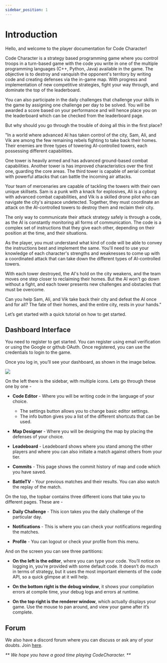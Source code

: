 ```yaml
---
sidebar_position: 1
---
```


# Introduction

Hello, and welcome to the player documentation for Code Character!

Code Character is a strategy based programming game where you control troops in a turn-based game with the code you write in one of the multiple programming languages (C++, Python, Java) available in the game. The objective is to destroy and vanquish the opponent's territory by writing code and creating defenses via the in-game map. With progress and implementation of new competitive strategies, fight your way through, and dominate the top of the leaderboard.

You can also participate in the daily challenges that challenge your skills in the game by assigning one challenge per day to be solved. You will be awarded a score
based on your performance and will hence place you on the leaderboard which can be checked from the leaderboard page.

But why should you go through the trouble of doing all this in the first place?

"In a world where advanced AI has taken control of the city, Sam, Ali, and Vik are among the few remaining rebels fighting to take back their homes. Their enemies are three types of towering AI-controlled towers, each possessing different capabilities.

One tower is heavily armed and has advanced ground-based combat capabilities. Another tower is has improved characteristics over the first one, guarding the core areas. The third tower is capable of aerial combat with powerful attacks that can battle the incoming air attacks.

Your team of mercenaries are capable of tackling the towers with their own unique skillsets. Sam is a punk with a knack for explosives, Ali is a cyborg with advanced combat capabilities, and Vik is a skilled drone pilot who can navigate the city's airspace undetected. Together, they must coordinate an attack on the AI-controlled towers to destroy them and reclaim their city.

The only way to communicate their attack strategy safely is through a code, as the AI is constantly monitoring all forms of communication. The code is a complex set of instructions that they give each other, depending on their position at the time, and their situations.

As the player, you must understand what kind of code will be able to convey the instructions best and implement the same. You'll need to use your knowledge of each character's strengths and weaknesses to come up with a coordinated attack that can take down the different types of AI-controlled towers.

With each tower destroyed, the AI's hold on the city weakens, and the team moves one step closer to reclaiming their homes. But the AI won't go down without a fight, and each tower presents new challenges and obstacles that must be overcome.

Can you help Sam, Ali, and Vik take back their city and defeat the AI once and for all? The fate of their homes, and the entire city, rests in your hands."

Let’s get started with a quick tutorial on how to get started.

## Dashboard Interface

You need to register to get started. You can register using email verification or using the Google or github OAuth. Once registered, you can use the credentials to login to the game.

Once you log in, you’ll see your dashboard, as shown in the image below.

<img src="/img/Overview/Dashboard/dashboard.png"/>

On the left there is the sidebar, with multiple icons. Lets go through these one by one -

-   **Code Editor** - Where you will be writing code in the language of your choice.
    - The settings button allows you to change basic editor settings.
    - The info button gives you a list of the different shortcuts that can be used.

-   **Map Designer** - Where you will be designing the map by placing the defenses of your choice.

-   **Leadeboard** - Leadeboard shows where you stand among the other players and where you can also initiate a match against others from your tier.

-   **Commits** - This page shows the commit history of map and code which you have saved.

-   **BattleTV** - Your previous matches and their results. You can also watch the replay of the match.

On the top, the topbar contains three different icons that take you to different pages. These are -

-   **Daily Challenge** - This icon takes you the daily challenge of the particular day.

-   **Notifications** - This is where you can check your notifications regarding the matches.

-   **Profile** - You can logout or check your profile from this menu.

And on the screen you can see three partitions:

-   **On the left is the editor**, where you can type your code. You’ll notice on logging in, you’re provided with some default code. It doesn’t do much in terms of strategy, but it uses the most important elements of the code API, so a quick glimpse at it will help.

-   **On the bottom right is the debug window**, it shows your compilation errors at compile time, your debug logs and errors at runtime.

-   **On the top right is the renderer window**, which actually displays your game. Use the mouse to pan around, and view your game after it’s complete.

## Forum

We also have a discord forum where you can discuss or ask any of your doubts. Join [here](https://discord.gg/ePQrhrSNk5).

_** We hope you have a good time playing CodeCharacter. **_
